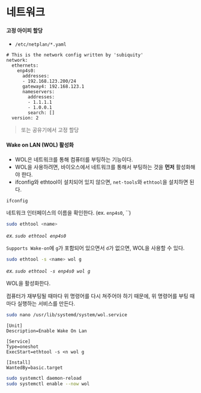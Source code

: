 # 네트워크

#### 고정 아이피 할당

- `/etc/netplan/*.yaml`

```
# This is the network config written by 'subiquity'
network:
  ethernets:
    enp4s0:
      addresses:
      - 192.168.123.200/24
      gateway4: 192.168.123.1
      nameservers:
        addresses:
        - 1.1.1.1
        - 1.0.0.1
        search: []
  version: 2
```

> 또는 공유기에서 고정 할당

#### Wake on LAN (WOL) 활성화

* WOL은 네트워크를 통해 컴퓨터를 부팅하는 기능이다.
* WOL을 사용하려면, 바이오스에서 네트워크를 통해서 부팅하는 것을 **먼저** 활성화해야 한다.
* ifconfig와 ethtool이 설치되어 있지 않으면, `net-tools`와 `ethtool`을 설치하면 된다.

```bash
ifconfig
```

네트워크 인터페이스의 이름을 확인한다. (ex. `enp4s0`, ``)

```bash
sudo ethtool <name>
```

_ex. `sudo ethtool enp4s0`_

`Supports Wake-on`에 `g`가 포함되어 있으면서 `d`가 없으면, WOL을 사용할 수 있다.

```bash
sudo ethtool -s <name> wol g
```

_ex. `sudo ethtool -s enp4s0 wol g`_

WOL을 활성화한다.

컴퓨터가 재부팅될 때마다 위 명령어를 다시 쳐주어야 하기 때문에, 위 명령어를 부팅 때마다 실행하는 서비스를 만든다.

```bash
sudo nano /usr/lib/systemd/system/wol.service
```

```
[Unit]
Description=Enable Wake On Lan

[Service]
Type=oneshot
ExecStart=ethtool -s <n wol g

[Install]
WantedBy=basic.target
```

```bash
sudo systemctl daemon-reload
sudo systemctl enable --now wol
```

